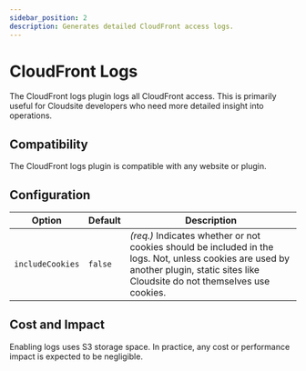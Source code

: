 ```yaml
---
sidebar_position: 2
description: Generates detailed CloudFront access logs.
---
```

# CloudFront Logs

The CloudFront logs plugin logs all CloudFront access. This is primarily useful for Cloudsite developers who need more detailed insight into operations.

## Compatibility

The CloudFront logs plugin is compatible with any website or plugin.

## Configuration

| Option | Default | Description |
|----|--|--|
|`includeCookies`|`false`|_(req.)_ Indicates whether or not cookies should be included in the logs. Not, unless cookies are used by another plugin, static sites like Cloudsite do not themselves use cookies.|

## Cost and Impact

Enabling logs uses S3 storage space. In practice, any cost or performance impact is expected to be negligible.
